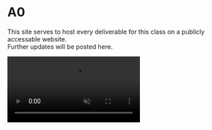 # A0
This site serves to host every deliverable for this class on a publicly accessable website.  
Further updates will be posted here.

<div style="width: 100%">
<video muted autoplay loop style="margin: 0 auto">
<source src="https://github.com/jdhickey/echo-cowsay/raw/refs/heads/main/bird_dance.mp4" type="video/mp4">
</video>
</div>
